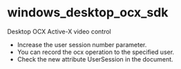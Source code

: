 # windows_desktop_ocx_sdk
 Desktop OCX Active-X video control

 - Increase the user session number parameter.
 - You can record the ocx operation to the specified user.
 - Check the new attribute UserSession in the document.
